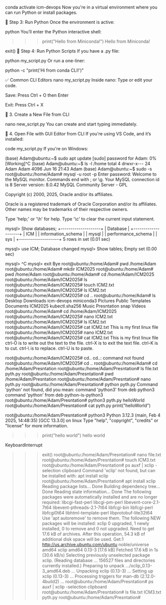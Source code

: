 conda activate icm-devops
Now you're in a virtual environment where you can run Python or install packages.

🔹 Step 3: Run Python
Once the environment is active:

python
You’ll enter the Python interactive shell:


>>> print("Hello from Miniconda!")
Hello from Miniconda!

exit()
🔹 Step 4: Run Python Scripts
If you have a .py file:

python my_script.py
Or run a one-liner:


python -c "print('Hi from conda CLI!')"


✅ Common CLI Editors
nano my_script.py
Inside nano:
Type or edit your code.

Save: Press Ctrl + O then Enter

Exit: Press Ctrl + X



🔹 3. Create a New File from CLI

nano new_script.py
You can create and start typing immediately.

🔹 4. Open File with GUI Editor from CLI
If you're using VS Code, and it’s installed:

code my_script.py
If you're on Windows:











(base) Adam@ubuntu:~$ sudo apt update
[sudo] password for Adam: 
0% [Working]^C
(base) Adam@ubuntu:~$ ls -l /home
total 4
drwxr-x--- 24 Adam Adam 4096 Jun 16 21:43 Adam
(base) Adam@ubuntu:~$ sudo -s
root@ubuntu:/home/Adam# mysql -u root -p
Enter password: 
Welcome to the MySQL monitor.  Commands end with ; or \g.
Your MySQL connection id is 8
Server version: 8.0.42 MySQL Community Server - GPL

Copyright (c) 2000, 2025, Oracle and/or its affiliates.

Oracle is a registered trademark of Oracle Corporation and/or its
affiliates. Other names may be trademarks of their respective
owners.

Type 'help;' or '\h' for help. Type '\c' to clear the current input statement.

mysql> Show databases;
+--------------------+
| Database           |
+--------------------+
| ICM                |
| information_schema |
| mysql              |
| performance_schema |
| sys                |
+--------------------+
5 rows in set (0.01 sec)

mysql> use ICM;
Database changed
mysql> Show tables;
Empty set (0.00 sec)

mysql> ^C
mysql> exit
Bye
root@ubuntu:/home/Adam# pwd
/home/Adam
root@ubuntu:/home/Adam# mkdir ICM2025
root@ubuntu:/home/Adam# pwd
/home/Adam
root@ubuntu:/home/Adam# cd /home/Adam/ICM2025
root@ubuntu:/home/Adam/ICM2025# ls
root@ubuntu:/home/Adam/ICM2025# touch ICM2.txt
root@ubuntu:/home/Adam/ICM2025# ls
ICM2.txt
root@ubuntu:/home/Adam/ICM2025# cd ..
root@ubuntu:/home/Adam# ls
Desktop    Downloads  icm-devops      miniconda3  Pictures     Public  Templates
Documents  ICM2025    kubectl.sha256  Music       Presntation  snap    Videos
root@ubuntu:/home/Adam# cd /home/Adam/ICM2025
root@ubuntu:/home/Adam/ICM2025# nano ICM2.txt
root@ubuntu:/home/Adam/ICM2025# ls
ICM2.txt
root@ubuntu:/home/Adam/ICM2025# cat ICM2.txt
This is my first linux file 
root@ubuntu:/home/Adam/ICM2025# nano ICM2.txt
root@ubuntu:/home/Adam/ICM2025# cat ICM2.txt
This is my first linux file 
ctrl-O is to write out the text to the file.
ctrl-X is to exit the text file.
ctrl-K is to cut.
ctrl-\ is to replace.
ctrl-U is to paste.


root@ubuntu:/home/Adam/ICM2025# cd..
cd..: command not found
root@ubuntu:/home/Adam/ICM2025# cd ..
root@ubuntu:/home/Adam# cd /home/Adam/Presntation
root@ubuntu:/home/Adam/Presntation# ls
file.txt  pyth.py
root@ubuntu:/home/Adam/Presntation# pwd
/home/Adam/Presntation
root@ubuntu:/home/Adam/Presntation# nano pyth.py
root@ubuntu:/home/Adam/Presntation# python pyth.py
Command 'python' not found, did you mean:
  command 'python3' from deb python3
  command 'python' from deb python-is-python3
root@ubuntu:/home/Adam/Presntation# python3 pyth.py
helloWorld
root@ubuntu:/home/Adam/Presntation# cat pyth.py
print("helloWorld")


root@ubuntu:/home/Adam/Presntation# python3
Python 3.12.3 (main, Feb  4 2025, 14:48:35) [GCC 13.3.0] on linux
Type "help", "copyright", "credits" or "license" for more information.
>>> print("hello world")
hello world
>>> 
KeyboardInterrupt
>>> exit()
root@ubuntu:/home/Adam/Presntation# nano file.txt
root@ubuntu:/home/Adam/Presntation# touch ICM3.txt
root@ubuntu:/home/Adam/Presntation# ps auxf | xclip -selection clipboard
Command 'xclip' not found, but can be installed with:
apt install xclip
root@ubuntu:/home/Adam/Presntation# apt install xclip
Reading package lists... Done
Building dependency tree... Done
Reading state information... Done
The following packages were automatically installed and are no longer required:
  libcgi-fast-perl libcgi-pm-perl libevent-core-2.1-7t64 libevent-pthreads-2.1-7t64 libfcgi-bin
  libfcgi-perl libfcgi0t64 libhtml-template-perl libprotobuf-lite32t64
Use 'apt autoremove' to remove them.
The following NEW packages will be installed:
  xclip
0 upgraded, 1 newly installed, 0 to remove and 0 not upgraded.
Need to get 17.6 kB of archives.
After this operation, 54.3 kB of additional disk space will be used.
Get:1 http://us.archive.ubuntu.com/ubuntu noble/universe amd64 xclip amd64 0.13-3 [17.6 kB]
Fetched 17.6 kB in 1s (30.6 kB/s)
Selecting previously unselected package xclip.
(Reading database ... 156527 files and directories currently installed.)
Preparing to unpack .../xclip_0.13-3_amd64.deb ...
Unpacking xclip (0.13-3) ...
Setting up xclip (0.13-3) ...
Processing triggers for man-db (2.12.0-4build2) ...
root@ubuntu:/home/Adam/Presntation# ps auxf | xclip -selection clipboard
root@ubuntu:/home/Adam/Presntation# ls
file.txt  ICM3.txt  pyth.py
root@ubuntu:/home/Adam/Presntation# 

